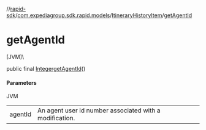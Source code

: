 //[rapid-sdk](../../../index.md)/[com.expediagroup.sdk.rapid.models](../index.md)/[ItineraryHistoryItem](index.md)/[getAgentId](get-agent-id.md)

# getAgentId

[JVM]\

public final [Integer](https://docs.oracle.com/javase/8/docs/api/java/lang/Integer.html)[getAgentId](get-agent-id.md)()

#### Parameters

JVM

| | |
|---|---|
| agentId | An agent user id number associated with a modification. |
